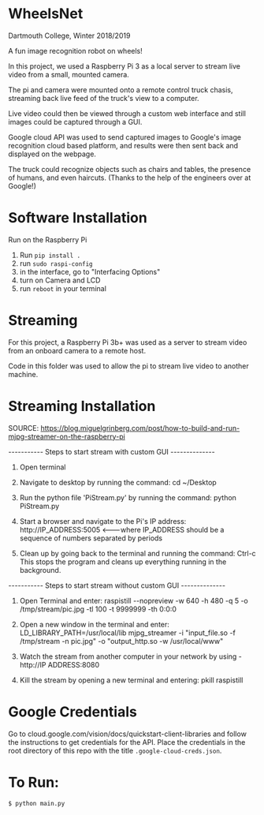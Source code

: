 # WheelsNet
 
Dartmouth College, Winter 2018/2019 

A fun image recognition robot on wheels! 

In this project, we used a Raspberry Pi 3 as a local server to stream live video from a small, mounted camera. <br>

The pi and camera were mounted onto a remote control truck chasis, streaming back live feed of the truck's view to a computer. <br>

Live video could then be viewed through a custom web interface and still images could be captured through a GUI. <br>

Google cloud API was used to send captured images to Google's image recognition cloud based platform, and results were then sent back and displayed on the webpage. <br>

The truck could recognize objects such as chairs and tables, the presence of humans, and even haircuts. (Thanks to the help of the engineers over at Google!) 

# Software Installation
Run on the Raspberry Pi

1. Run `pip install .`
2. run `sudo raspi-config`
3. in the interface, go to "Interfacing Options"
4. turn on Camera and LCD
5. run `reboot` in your terminal

# Streaming

For this project, a Raspberry Pi 3b+ was used as a server to stream video from an onboard camera to a remote host.

Code in this folder was used to allow the pi to stream live video to another machine. 

# Streaming Installation

SOURCE: https://blog.miguelgrinberg.com/post/how-to-build-and-run-mjpg-streamer-on-the-raspberry-pi


----------- Steps to start stream with custom GUI --------------

1. Open terminal

2. Navigate to desktop by running the command: cd ~/Desktop

3. Run the python file 'PiStream.py' by running the command: python PiStream.py

4. Start a browser and navigate to the Pi's IP address: http://IP_ADDRESS:5005      <---where IP_ADDRESS should be a sequence of numbers separated by periods

5. Clean up by going back to the terminal and running the command: Ctrl-c
This stops the program and cleans up everything running in the background. 


----------- Steps to start stream without custom GUI --------------

1. Open Terminal and enter: raspistill --nopreview -w 640 -h 480 -q 5 -o /tmp/stream/pic.jpg -tl 100 -t 9999999 -th 0:0:0

2. Open a new window in the terminal and enter: LD_LIBRARY_PATH=/usr/local/lib mjpg_streamer -i "input_file.so -f /tmp/stream -n pic.jpg" -o "output_http.so -w /usr/local/www"

3. Watch the stream from another computer in your network by using -  http://IP ADDRESS:8080

4. Kill the stream by opening a new terminal and entering: pkill raspistill

# Google Credentials
Go to cloud.google.com/vision/docs/quickstart-client-libraries and follow the instructions to get credentials for the API. Place the credentials in the root directory of this repo with the title `.google-cloud-creds.json`.

# To Run:
`$ python main.py`
